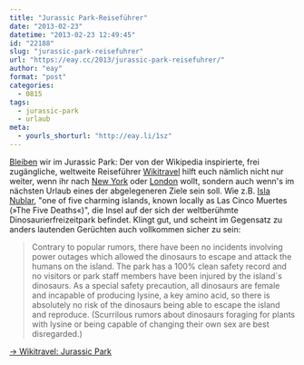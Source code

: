 ```yaml
---
title: "Jurassic Park-Reiseführer"
date: "2013-02-23"
datetime: "2013-02-23 12:49:45"
id: "22188"
slug: "jurassic-park-reisefuhrer"
url: "https://eay.cc/2013/jurassic-park-reisefuhrer/"
author: "eay"
format: "post"
categories:
  - 0815
tags:
  - jurassic-park
  - urlaub
meta:
  - yourls_shorturl: "http://eay.li/1sz"
---
```


[Bleiben](//eay.cc/2013/pakotos-jurassic-park-tribut/) wir im Jurassic Park: Der von der Wikipedia inspirierte, frei zugängliche, weltweite Reiseführer [Wikitravel](http://wikitravel.org/) hilft euch nämlich nicht nur weiter, wenn ihr nach [New York](http://wikitravel.org/de/New_York) oder [London](http://wikitravel.org/de/London) wollt, sondern auch wenn's im nächsten Urlaub eines der abgelegeneren Ziele sein soll. Wie z.B. [Isla Nublar](http://jurassicpark.wikia.com/wiki/Isla_Nublar_(Movie_canon)), "one of five charming islands, known locally as Las Cinco Muertes (»The Five Deaths«)", die Insel auf der sich der weltberühmte Dinosaurierfreizeitpark befindet. Klingt gut, und scheint im Gegensatz zu anders lautenden Gerüchten auch vollkommen sicher zu sein:

> Contrary to popular rumors, there have been no incidents involving power outages which allowed the dinosaurs to escape and attack the humans on the island. The park has a 100% clean safety record and no visitors or park staff members have been injured by the island´s dinosaurs. As a special safety precaution, all dinosaurs are female and incapable of producing lysine, a key amino acid, so there is absolutely no risk of the dinosaurs being able to escape the island and reproduce. (Scurrilous rumors about dinosaurs foraging for plants with lysine or being capable of changing their own sex are best disregarded.)

[→ Wikitravel: Jurassic Park](http://wikitravel.org/en/Jurassic_Park)
